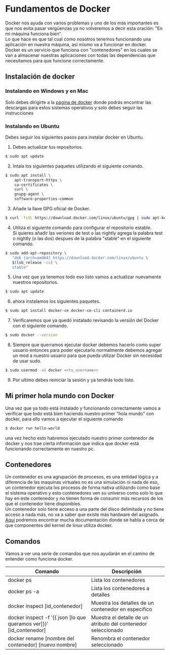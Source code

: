 # Fundamentos de Docker
Docker nos ayuda con varios problemas y uno de los más importantes es que nos evita pasar vergüenzas ya no volveremos a decir esta oración: "En mi máquina funciona bien".  
Lo que hace es que tal cual como nosotros tenemos funcionando una aplicación en nuestra máquina, así mismo va a funcionar en docker.  
Docker es un servicio que funciona con "contenedores" en los cuales se van a almacenar nuestras aplicaciones con todas las dependencias que necesitamos para que funcione correctamente.

## Instalación de docker

### Instalando en Windows y en Mac
Solo debes dirigirte a la [página de docker](https://www.docker.com/get-started) donde podrás encontrar las descargas para estos sistemas operativos y solo debes seguir las instrucciones

### Instalando en Ubuntu
Debes seguir los siguientes pasos para instalar docker en Ubuntu.

1. Debes actualizar tus repositorios.
~~~sh
$ sudo apt update
~~~
2. Intala los siguientes paquetes utilizando el siguiente comando.
~~~sh
$ sudo apt install \
    apt-transport-https \
    ca-certificates \
    curl \
    gnupg-agent \
    software-properties-common
~~~
3. Añade la llave GPG oficial de Docker.
~~~sh
$ curl -fsSL https://download.docker.com/linux/ubuntu/gpg | sudo apt-key add -
~~~
4. Utiliza el siguiente comando para configurar el repositorio estable.  
Si quieres añadir las veriones de test o las nightly agrega la palabra test o nightly (o las dos) despues de la palabra "stable" en el siguiente comando.
~~~sh
$ sudo add-apt-repository \
   "deb [arch=amd64] https://download.docker.com/linux/ubuntu \
   $(lsb_release -cs) \
   stable"
~~~
5. Una vez que ya tenemos todo eso listo vamos a actualizar nuevamente nuestros repositorios.
~~~sh
$ sudo apt update
~~~
6. ahora instalamos los siguientes paquetes.
~~~sh
$ sudo apt install docker-ce docker-ce-cli containerd.io
~~~
7. Verificaremos que ya quedó instalado revisando la versión del Docker con el siguiente comando.
~~~sh
$ sudo docker --version
~~~
8. Siempre que querramos ejecutar docker debemos hacerlo como super usuario entonces para poder ejecutarlo normalmente debemos agregar un mod a nuestro usuario para que pueda utilizar Docker sin necesidad de usar sudo.
~~~sh
$ sudo usermod -aG docker <<tu_username>>
~~~
9. Por ultimo debes reiniciar la sesión y ya tendrás todo listo.

## Mi primer hola mundo con Docker
Una vez que ya todo está instalado y funcionando correctamente vamos a verificar que todo está bien haciendo nuestro primer "hola mundo" con docker, para ello vamos a ejecutar el siguiente comando
~~~sh
$ docker run hello-world
~~~ 
una vez hecho esto habremos ejecutado nuestro primer contenedor de docker y nos trae cierta información que indica que docker está funcionando correctamente en nuestro pc.

## Contenedores
Un contenedor es una agrupación de procesos, es una entidad lógica y a diferencia de las maquinas virtuales no es una simulación ni nada de eso, un contenedor ejecuta los procesos de forma nativa utilizando como base el sistema operativo y esto contenedores ven su universo como solo lo que hay en este contenedor y no tienen forma de consumir más recursos de los que el contenedor tiene disponibles.  
Un contenedor solo tiene acceso a una parte del disco delimitada y no tiene acceso a nada más, no va a saber que existe más hardware del asignado.  
[Aquí](https://itnext.io/chroot-cgroups-and-namespaces-an-overview-37124d995e3d) podremos encontrar mucha documentación donde se habla a cerca de que componentes del kernel de linux utiliza docker.
## Comandos
Vamos a ver una serie de comandos que nos ayudarán en el camino de entender como funciona docker.

| Comando | Descripción |
|---------|-------------|
|docker ps|Lista los contenedores|
|docker ps -a|Lista los contenedores a detalles|
|docker inspect [id_contenedor]|Muestra los detalles de un contenedor en específico|
|docker inspect -f '{{ json [lo que queramos ver]}}' [id_contenedor]|Muestra el detalle de un atributo del contenedor seleccionado|
|docker rename [nombre del contenedor] [nuevo nombre]|Renombra el contenedor seleccionado|
